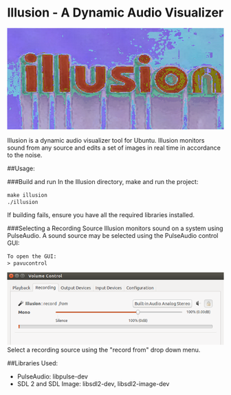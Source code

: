 # Illusion - A Dynamic Audio Visualizer
![](https://github.com/sjsimps/Illusion/blob/master/example.gif)

Illusion is a dynamic audio visualizer tool for Ubuntu.
Illusion monitors sound from any source and edits a set
of images in real time in accordance to the noise.

##Usage:

###Build and run
In the Illusion directory, make and run the project:
```
make illusion
./illusion
```
If building fails, ensure you have all the required libraries installed.

###Selecting a Recording Source
Illusion monitors sound on a system using PulseAudio.
A sound source may be selected using the PulseAudio control GUI:

```
To open the GUI:
> pavucontrol
```
![](https://github.com/sjsimps/Illusion/blob/master/pavucontrol.png)
Select a recording source using the "record from" drop down menu.

##Libraries Used:
* PulseAudio: libpulse-dev
* SDL 2 and SDL Image: libsdl2-dev, libsdl2-image-dev



